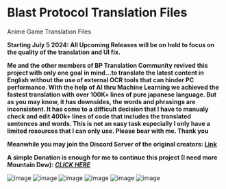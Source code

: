 # Blast Protocol Translation Files 
Anime Game Translation Files

**Starting July 5 2024: All Upcoming Releases will be on hold to focus on the quality of the translation and UI fix.**

**Me and the other members of BP Translation Community revived this project with only one goal in mind...to translate the latest content in English without the use of external OCR tools that can hinder PC performance. With the help of AI thru Machine Learning we achieved the fastest translation with over 100K+ lines of pure japanese language. But as you may know, it has downsides, the words and phrasings are inconsistent. It has come to a difficult decision that I have to manualy check and edit 400k+ lines of code that includes the translated sentences and words. This is not an easy task especially I only have a limited resources that I can only use. Please bear with me. Thank you**

**Meanwhile you may join the Discord Server of the original creators: [Link](https://discord.gg/jdkams6jca)**

**A simple Donation is enough for me to continue this project (I need more Mountain Dew): _[CLICK HERE](https://ko-fi.com/mountaindewritos)_**

![image](https://github.com/mountaindewritos/BPTranslateFiles/assets/66302821/724d60f2-da6b-4bd5-9836-43e1b14d2c95)
![image](https://github.com/mountaindewritos/BPTranslateFiles/assets/66302821/0ce4a14d-f47f-4955-bddf-dea5dca37473)
![image](https://github.com/mountaindewritos/BPTranslateFiles/assets/66302821/c72e0b93-e538-4ea3-84eb-85afd29784b1)
![image](https://github.com/mountaindewritos/BPTranslateFiles/assets/66302821/5a9fdb42-2bd0-4d60-8881-d378cb81212f)
![image](https://github.com/mountaindewritos/BPTranslateFiles/assets/66302821/d8e2c13e-c90d-46fb-ac10-c3d7dc410d87)
![image](https://github.com/mountaindewritos/BPTranslateFiles/assets/66302821/2cb287e3-c856-41bb-bf16-76488c953617)



